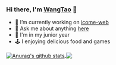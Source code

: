 ### Hi there, I'm [WangTao](https://www.fretory.cn) 👋

- 🔭 I’m currently working on [icome-web](https://github.com/Fretory/icome-web)
- 💬 Ask me about anything [here](https://github.com/anuraghazra/anuraghazra/issues)
- 📔 I'm in my junior year
- 🕹 I enjoying delicious food and games

<a href="https://github.com/anuraghazra/github-readme-stats">
  <img align="center" src="https://github-readme-stats.anuraghazra1.vercel.app/api?username=Fretory&show_icons=true&include_all_commits=true&theme=material-palenight" alt="Anurag's github stats" />
</a>

  <img align="center" src="https://github-readme-stats.anuraghazra1.vercel.app/api/top-langs/?username=Fretory&layout=compact&theme=material-palenight" />
